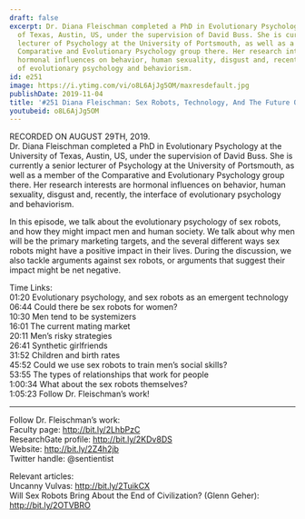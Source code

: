 ```yaml
---
draft: false
excerpt: Dr. Diana Fleischman completed a PhD in Evolutionary Psychology at the University
  of Texas, Austin, US, under the supervision of David Buss. She is currently a senior
  lecturer of Psychology at the University of Portsmouth, as well as a member of the
  Comparative and Evolutionary Psychology group there. Her research interests are
  hormonal influences on behavior, human sexuality, disgust and, recently, the interface
  of evolutionary psychology and behaviorism.
id: e251
image: https://i.ytimg.com/vi/o8L6AjJg5OM/maxresdefault.jpg
publishDate: 2019-11-04
title: '#251 Diana Fleischman: Sex Robots, Technology, And The Future Of Human Relationships'
youtubeid: o8L6AjJg5OM
---
```

RECORDED ON AUGUST 29TH, 2019.  
Dr. Diana Fleischman completed a PhD in Evolutionary Psychology at the University of Texas, Austin, US, under the supervision of David Buss. She is currently a senior lecturer of Psychology at the University of Portsmouth, as well as a member of the Comparative and Evolutionary Psychology group there. Her research interests are hormonal influences on behavior, human sexuality, disgust and, recently, the interface of evolutionary psychology and behaviorism.

In this episode, we talk about the evolutionary psychology of sex robots, and how they might impact men and human society. We talk about why men will be the primary marketing targets, and the several different ways sex robots might have a positive impact in their lives. During the discussion, we also tackle arguments against sex robots, or arguments that suggest their impact might be net negative. 

Time Links:  
01:20  Evolutionary psychology, and sex robots as an emergent technology  
06:44  Could there be sex robots for women?  
10:30  Men tend to be systemizers  
16:01  The current mating market  
20:11  Men’s risky strategies  
26:41  Synthetic girlfriends  
31:52  Children and birth rates  
45:52  Could we use sex robots to train men’s social skills?   
53:55  The types of relationships that work for people  
1:00:34  What about the sex robots themselves?  
1:05:23  Follow Dr. Fleischman’s work!

---

Follow Dr. Fleischman’s work:  
Faculty page: http://bit.ly/2LhbPzC  
ResearchGate profile: http://bit.ly/2KDv8DS  
Website: http://bit.ly/2Z4h2jb  
Twitter handle: @sentientist

Relevant articles:  
Uncanny Vulvas: http://bit.ly/2TuikCX  
Will Sex Robots Bring About the End of Civilization? (Glenn Geher): http://bit.ly/2OTVBRO

